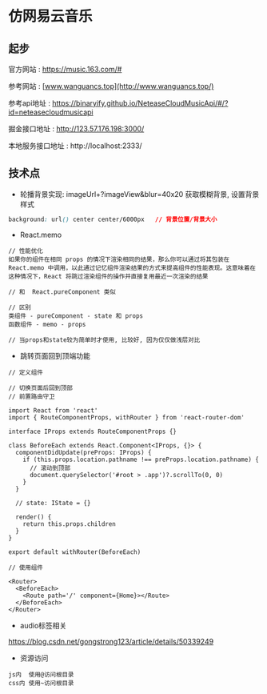 # 仿网易云音乐

## 起步

官方网站 : https://music.163.com/#

参考网站 : [www.wanguancs.top](http://www.wanguancs.top/)

参考api地址 : https://binaryify.github.io/NeteaseCloudMusicApi/#/?id=neteasecloudmusicapi

掘金接口地址 : http://123.57.176.198:3000/

本地服务接口地址 : http://localhost:2333/

## 技术点

- 轮播背景实现: imageUrl+?imageView&blur=40x20 获取模糊背景, 设置背景样式

```css
background: url() center center/6000px   // 背景位置/背景大小
```

- React.memo 

```
// 性能优化
如果你的组件在相同 props 的情况下渲染相同的结果，那么你可以通过将其包装在 React.memo 中调用，以此通过记忆组件渲染结果的方式来提高组件的性能表现。这意味着在这种情况下，React 将跳过渲染组件的操作并直接复用最近一次渲染的结果

// 和  React.pureComponent 类似

// 区别
类组件 - pureComponent - state 和 props
函数组件 - memo - props

// 当props和state较为简单时才使用, 比较好, 因为仅仅做浅层对比
```

- 跳转页面回到顶端功能

```tsx
// 定义组件

// 切换页面后回到顶部
// 前置路由守卫

import React from 'react'
import { RouteComponentProps, withRouter } from 'react-router-dom'

interface IProps extends RouteComponentProps {}

class BeforeEach extends React.Component<IProps, {}> {
  componentDidUpdate(preProps: IProps) {
    if (this.props.location.pathname !== preProps.location.pathname) {
      // 滚动到顶部
      document.querySelector('#root > .app')?.scrollTo(0, 0)
    }
  }

  // state: IState = {}

  render() {
    return this.props.children
  }
}

export default withRouter(BeforeEach)

```

```tsx
// 使用组件

<Router>
  <BeforeEach>
    <Route path='/' component={Home}></Route>
  </BeforeEach>
</Router>
```

- audio标签相关

https://blog.csdn.net/gongstrong123/article/details/50339249

- 资源访问
```
js内  使用@访问根目录
css内 使用~访问根目录

```